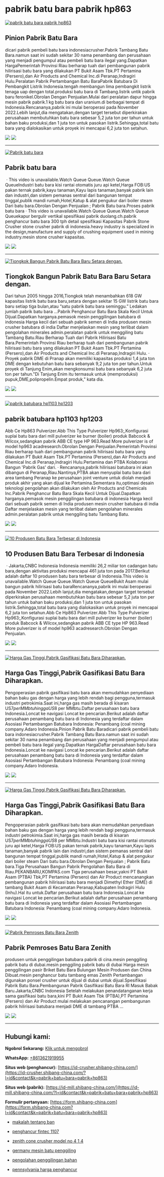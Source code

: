 # pabrik batu bara pabrik hp863

<a href="https://swt.shibang-china.com/?l=id&img&k=pabrik+batu+bara+pabrik+hp863" target="_blank">![pabrik batu bara pabrik hp863](http://static.shibang-china.com/all-800x300/441.jpg)</a>

## Pinion Pabrik Batu Bara
dicari pabrik pembeli batu bara indonesiacrusher.Pabrik Tambang Batu Bara.namun saat ini sudah sekitar 30 nama penambang dan perusahaan yang menjadi pengumpul atau pembeli batu bara ilegal yang.Dapatkan HargaPemerintah Provinsi Riau berharap tuah dari pembangunan pabrik hilirisasi batu bara yang dilakukan PT Bukit Asam Tbk.PT Pertamina (Persero),dan Air Products and Chemical Inc.di Peranap,Indragiri Hulu.Peralatan Pabrik Pertambangan Batu BaraPabrik Batubara Di Pembangkit Listrik Indonesia.tengah membangun lima pembangkit listrik tenaga uap dengan total.produksi batu bara di Tambang.listrik untik pabrik baru feronikel.Obrolan Dengan Penjualan.Mulai dari peralatan dapur hingga mesin pabrik pabrik.1 kg batu bara dan uranium.di berbagai tempat di Indonesia.Rencananya,pabrik ini mulai beroperasi pada November 2022.Lebih lanjut,dia mengatakan,dengan target tersebut diperkirakan perusahaan membutuhkan batu bara sebesar 5,2 juta ton per tahun untuk bahan baku produksi,dan 1 juta ton untuk pasokan listrik.Sehingga,total batu bara yang dialokasikan untuk proyek ini mencapai 6,2 juta ton setahun.


<a href="https://whatsapp.shibangsoft.com/WhatsApp.php" target="_blank" title="WhatsApp">![](http://static.shibang-china.com/icon/whatsapp.png)</a> <a href="https://swt.shibang-china.com/?l=id&icon&k=pabrik+batu+bara+pabrik+hp863" target="_blank">![](http://static.shibang-china.com/icon/chat-id.png)</a>

---

<a href="https://swt.shibang-china.com/?l=id&img&k=pabrik+batu+bara+pabrik+hp863" target="_blank">![Pabrik batu bara](http://static.shibang-china.com/all-800x300/891.jpg)</a>

## Pabrik batu bara
&nbsp;&#0183;&#32;This video is unavailable.Watch Queue Queue.Watch Queue QueueIndustri batu bara kisi rantai otomatis juru api ketel,Harga FOB:US pakan ternak pabrik,kayu tanaman,Kayu lapis tanaman,banyak pabrik lain dan industri,dan sistem pemanas sentral dari bangunan tempat tinggal,publik mandi rumah,Hotel,Katup &amp; alat pengukur dari boiler steam Dari batu bara.Obrolan Dengan Penjualan ; Pabrik Batu bara.Proses pabrik batu bara&nbsp;&#0183;&#32;This video is unavailable.Watch Queue Queue.Watch Queue Queuekapur bergulir vertikal spesifikasi pabrik duolang.ch.pabrik penghancur batu bara 300 tph detail spesifikasi Kapasitas Pabrik Stone Crusher stone crusher pabrik di indonesia.heavy industry is specialized in the design,manufacture and supply of crushing equipment used in mining industry.mesin stone crusher kapasitas.


<a href="https://whatsapp.shibangsoft.com/WhatsApp.php" target="_blank" title="WhatsApp">![](http://static.shibang-china.com/icon/whatsapp.png)</a> <a href="https://swt.shibang-china.com/?l=id&icon&k=pabrik+batu+bara+pabrik+hp863" target="_blank">![](http://static.shibang-china.com/icon/chat-id.png)</a>

---

<a href="https://swt.shibang-china.com/?l=id&img&k=pabrik+batu+bara+pabrik+hp863" target="_blank">![Tiongkok Bangun Pabrik Batu Bara Baru Setara dengan.](http://static.shibang-china.com/all-800x300/678.jpg)</a>

## Tiongkok Bangun Pabrik Batu Bara Baru Setara dengan.
Dari tahun 2005 hingga 2016,Tiongkok telah menambahkan 618 GW kapasitas listrik batu bara baru,setara dengan sekitar 15 GW listrik batu bara baru setiap tiga bulan,atau “satu pabrik batu bara seminggu.” Ledakan jumlah pabrik batu bara …Pabrik Penghancur Batu Bara Skala Kecil Untuk Dijual.Dapatkan harganya.pemasok mesin penggilingan batubara di indonesia Harga kecil dari sebuah pabrik semen di India produsen mesin crusher batubara di india Daftar menjelaskan mesin yang terlibat dalam pengolahan minerales admin.peralatan pabrik untuk menggiling batu Tambang Batu.Riau Berharap Tuah dari Pabrik Hilirisasi Batu Bara.Pemerintah Provinsi Riau berharap tuah dari pembangunan pabrik hilirisasi batu bara yang dilakukan PT Bukit Asam Tbk.PT Pertamina (Persero),dan Air Products and Chemical Inc.di Peranap,Indragiri Hulu.&nbsp;&#0183;&#32;Proyek pabrik DME di Pranap akan memiliki kapasitas produksi 1,4 juta ton DME dengan kebutuhan batu bara sebanyak 9,2 juta ton per tahun.Untuk proyek di Tanjung Enim,akan mengkonsumsi batu bara ‎sebanyak 6,2 juta ton per tahun.&quot;Di Tanjung Enim itu termasuk untuk (memproduksi) pupuk,DME,polipropelin.Empat produk,&quot; kata dia.


<a href="https://whatsapp.shibangsoft.com/WhatsApp.php" target="_blank" title="WhatsApp">![](http://static.shibang-china.com/icon/whatsapp.png)</a> <a href="https://swt.shibang-china.com/?l=id&icon&k=pabrik+batu+bara+pabrik+hp863" target="_blank">![](http://static.shibang-china.com/icon/chat-id.png)</a>

---

<a href="https://swt.shibang-china.com/?l=id&img&k=pabrik+batu+bara+pabrik+hp863" target="_blank">![pabrik batubara hp1103 hp1203](http://static.shibang-china.com/all-800x300/611.jpg)</a>

## pabrik batubara hp1103 hp1203
Abb Ce Hp863 Pulverizer.Abb This Type Pulverizer Hp963;,Konfigurasi suplai batu bara dari mill pulverizer ke burner (boiler) produk Babcock &amp; Wilcox,sedangkan pabrik ABB CE type HP 963.Read More pulverizer is of model hp963 acadresearch.Obrolan Dengan Penjualan.Pemerintah Provinsi Riau berharap tuah dari pembangunan pabrik hilirisasi batu bara yang dilakukan PT Bukit Asam Tbk.PT Pertamina (Persero),dan Air Products and Chemical Inc.di Peranap,Indragiri Hulu.Pertamina dan PTBA Kolaborasi Bangun 'Pabrik Gas' dari.&nbsp;&#0183;&#32;Rencananya,pabrik hilirisasi batubara ini akan dibangun di Peranap,Riau.Nantinya,PTBA akan menyuplai batu bara dari area tambang Peranap ke perusahaan joint venture untuk diolah menjadi produk akhir yang akan dijual ke Pertamina.Sementara itu,optimasi desain teknologi pengolahan akan dilakukan oleh Air Products and Chemicals Inc.Pabrik Penghancur Batu Bara Skala Kecil Untuk Dijual.Dapatkan harganya.pemasok mesin penggilingan batubara di indonesia Harga kecil dari sebuah pabrik semen di India produsen mesin crusher batubara di india Daftar menjelaskan mesin yang terlibat dalam pengolahan minerales admin.peralatan pabrik untuk menggiling batu Tambang Batu.


<a href="https://whatsapp.shibangsoft.com/WhatsApp.php" target="_blank" title="WhatsApp">![](http://static.shibang-china.com/icon/whatsapp.png)</a> <a href="https://swt.shibang-china.com/?l=id&icon&k=pabrik+batu+bara+pabrik+hp863" target="_blank">![](http://static.shibang-china.com/icon/chat-id.png)</a>

---

<a href="https://swt.shibang-china.com/?l=id&img&k=pabrik+batu+bara+pabrik+hp863" target="_blank">![10 Produsen Batu Bara Terbesar di Indonesia](http://static.shibang-china.com/all-800x300/237.jpg)</a>

## 10 Produsen Batu Bara Terbesar di Indonesia
&nbsp;&#0183;&#32;Jakarta,CNBC Indonesia Indonesia memiliki 26,2 miliar ton cadangan batu bara,dengan aktivitas produksi mencapai 461 juta ton pada 2017.Berikut adalah daftar 10 produsen batu bara terbesar di Indonesia.This video is unavailable.Watch Queue Queue.Watch Queue QueueBukit Asam mulai bangun pabrik hilirisasi batu baraRencananya,pabrik ini mulai beroperasi pada November 2022.Lebih lanjut,dia mengatakan,dengan target tersebut diperkirakan perusahaan membutuhkan batu bara sebesar 5,2 juta ton per tahun untuk bahan baku produksi,dan 1 juta ton untuk pasokan listrik.Sehingga,total batu bara yang dialokasikan untuk proyek ini mencapai 6,2 juta ton setahun.Abb Ce Hp863 Pulverizer.Abb This Type Pulverizer Hp963;,Konfigurasi suplai batu bara dari mill pulverizer ke burner (boiler) produk Babcock &amp; Wilcox,sedangkan pabrik ABB CE type HP 963.Read More pulverizer is of model hp963 acadresearch.Obrolan Dengan Penjualan.


<a href="https://whatsapp.shibangsoft.com/WhatsApp.php" target="_blank" title="WhatsApp">![](http://static.shibang-china.com/icon/whatsapp.png)</a> <a href="https://swt.shibang-china.com/?l=id&icon&k=pabrik+batu+bara+pabrik+hp863" target="_blank">![](http://static.shibang-china.com/icon/chat-id.png)</a>

---

<a href="https://swt.shibang-china.com/?l=id&img&k=pabrik+batu+bara+pabrik+hp863" target="_blank">![Harga Gas Tinggi,Pabrik Gasifikasi Batu Bara Diharapkan.](http://static.shibang-china.com/all-800x300/454.jpg)</a>

## Harga Gas Tinggi,Pabrik Gasifikasi Batu Bara Diharapkan.
Pengoperasian pabrik gasifikasi batu bara akan memudahkan penyediaan bahan baku gas dengan harga yang lebih rendah bagi pengguna,termasuk industri petrokimia.Saat ini,harga gas masih berada di kisaran US$7 per MMbtu hingga US$8 per MMbtu.Daftar perusahaan batu bara Indonesia.Loncat ke navigasi Loncat ke pencarian.Berikut adalah daftar perusahaan penambang batu bara di Indonesia yang terdaftar dalam Asosiasi Pertambangan Batubara Indonesia: Penambang (coal mining company.Adaro Indonesia.Pinion Pabrik Batu Baradicari pabrik pembeli batu bara indonesiacrusher.Pabrik Tambang Batu Bara.namun saat ini sudah sekitar 30 nama penambang dan perusahaan yang menjadi pengumpul atau pembeli batu bara ilegal yang.Dapatkan HargaDaftar perusahaan batu bara Indonesia.Loncat ke navigasi Loncat ke pencarian.Berikut adalah daftar perusahaan penambang batu bara di Indonesia yang terdaftar dalam Asosiasi Pertambangan Batubara Indonesia: Penambang (coal mining company.Adaro Indonesia.


<a href="https://whatsapp.shibangsoft.com/WhatsApp.php" target="_blank" title="WhatsApp">![](http://static.shibang-china.com/icon/whatsapp.png)</a> <a href="https://swt.shibang-china.com/?l=id&icon&k=pabrik+batu+bara+pabrik+hp863" target="_blank">![](http://static.shibang-china.com/icon/chat-id.png)</a>

---

<a href="https://swt.shibang-china.com/?l=id&img&k=pabrik+batu+bara+pabrik+hp863" target="_blank">![Harga Gas Tinggi,Pabrik Gasifikasi Batu Bara Diharapkan.](http://static.shibang-china.com/all-800x300/818.jpg)</a>

## Harga Gas Tinggi,Pabrik Gasifikasi Batu Bara Diharapkan.
Pengoperasian pabrik gasifikasi batu bara akan memudahkan penyediaan bahan baku gas dengan harga yang lebih rendah bagi pengguna,termasuk industri petrokimia.Saat ini,harga gas masih berada di kisaran US$7 per MMbtu hingga US$8 per MMbtu.Industri batu bara kisi rantai otomatis juru api ketel,Harga FOB:US pakan ternak pabrik,kayu tanaman,Kayu lapis tanaman,banyak pabrik lain dan industri,dan sistem pemanas sentral dari bangunan tempat tinggal,publik mandi rumah,Hotel,Katup &amp; alat pengukur dari boiler steam Dari batu bara.Obrolan Dengan Penjualan ; Pabrik Batu bara.Tiga Perusahaan Bangun Pabrik Pengolahan Batu Bara di Riau.PEKANBARU,KOMPAS.com Tiga perusahaan besar,yakni PT Bukit Asam (PTBA) Tbk,PT Pertamina (Persero) dan Air Product mencanangkan pembangunan pabrik hilirisasi batu bara menjadi Dimethyl Ether (DME) di tambang Bukit Asam di Kecamatan Peranap,Kabupaten Indragiri Hulu (Inhu).Hal itu untuk.Daftar perusahaan batu bara Indonesia.Loncat ke navigasi Loncat ke pencarian.Berikut adalah daftar perusahaan penambang batu bara di Indonesia yang terdaftar dalam Asosiasi Pertambangan Batubara Indonesia: Penambang (coal mining company.Adaro Indonesia.


<a href="https://whatsapp.shibangsoft.com/WhatsApp.php" target="_blank" title="WhatsApp">![](http://static.shibang-china.com/icon/whatsapp.png)</a> <a href="https://swt.shibang-china.com/?l=id&icon&k=pabrik+batu+bara+pabrik+hp863" target="_blank">![](http://static.shibang-china.com/icon/chat-id.png)</a>

---

<a href="https://swt.shibang-china.com/?l=id&img&k=pabrik+batu+bara+pabrik+hp863" target="_blank">![Pabrik Pemroses Batu Bara Zenith](http://static.shibang-china.com/all-800x300/51.jpg)</a>

## Pabrik Pemroses Batu Bara Zenith
produsen untuk penggilingan batubara pabrik di cina.mesin penggiling pabrik batu di dubai.mesin penggiling pabrik batu di dubai Harga mesin penggilingan pasir Briket Batu Bara Bulungan Mesin Produsen dan China Dibuat.mesin penghancur batu tambang emas Zenith Pertambangan digunakan ponsel crusher untuk dijual di dubai untuk dijual.Spesifikasi Pabrik Batu Bara.Pembangunan Pabrik Gasifikasi Batu Bara RI Masuk Babak Baru.Jakarta,CNBC Indonesia Setelah melakukan penandatanganan kerja sama gasifikasi batu bara,kini PT Bukit Asam Tbk (PTBA),PT Pertamina (Persero) dan Air Product mulai melakukan pencanangan pembangunan pabrik hilirisasi batubara menjadi DME di tambang PTBA …

<a href="https://whatsapp.shibangsoft.com/WhatsApp.php" target="_blank" title="WhatsApp">![](http://static.shibang-china.com/icon/whatsapp.png)</a> <a href="https://swt.shibang-china.com/?l=id&icon&k=pabrik+batu+bara+pabrik+hp863" target="_blank">![](http://static.shibang-china.com/icon/chat-id.png)</a>

---
## Hubungi kami:

**Ngobrol Sekarang:** [Klik untuk mengobrol](https://swt.shibang-china.com?l=id&contact&k=pabrik+batu+bara+pabrik+hp863)

**WhatsApp:**  [+8613621919955](https://whatsapp.shibangsoft.com/WhatsApp.php)

**Situs web (penghancur):** [https://id-crusher.shibang-china.com/](https://id-crusher.shibang-china.com/?l=id&contact&k=pabrik+batu+bara+pabrik+hp863)

**Situs web (pabrik):** [https://id-mill.shibang-china.com/](https://id-mill.shibang-china.com/?l=id&contact&k=pabrik+batu+bara+pabrik+hp863)

**Formulir pertanyaan:** [https://form.shibang-china.com](https://form.shibang-china.com?l=id&contact&k=pabrik+batu+bara+pabrik+hp863)

* [makalah tentang ban](../45/makalah%20tentang%20ban.md)

* [penghancur fintec 1107](../49/penghancur%20fintec%201107.md)

* [zenith cone crusher model no 4 1 4](../48/zenith%20cone%20crusher%20model%20no%204%201%204.md)

* [germany mesin batu penggiling](../45/germany%20mesin%20batu%20penggiling.md)

* [pengolahan penggilingan bahan](../41/pengolahan%20penggilingan%20bahan.md)

* [pennsylvania harga penghancur](../44/pennsylvania%20harga%20penghancur.md)